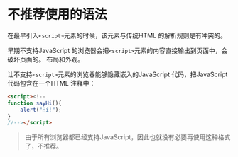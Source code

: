 # 不推荐使用的语法

在最早引入`<script>`元素的时候，该元素与传统HTML 的解析规则是有冲突的。

早期不支持JavaScript 的浏览器会把`<script>`元素的内容直接输出到页面中，会破坏页面的。
布局和外观。

让不支持`<script>`元素的浏览器能够隐藏嵌入的JavaScript 代码，把JavaScript 代码包含在一个HTML 注释中：

```html
<script><!--
function sayHi(){
	alert("Hi!");
}
//--></script>
```

> 由于所有浏览器都已经支持JavaScript，因此也就没有必要再使用这种格式了，不推荐。